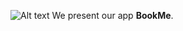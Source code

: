 ![Alt text](https://github.com/H3cth0r/BookMe/blob/main/resources/portadaParaRepo.png?raw=true "Optional title")
We present our app **BookMe**.
